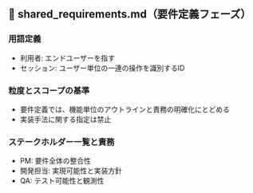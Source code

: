 ## 📘 shared_requirements.md（要件定義フェーズ）

### 用語定義
- 利用者: エンドユーザーを指す
- セッション: ユーザー単位の一連の操作を識別するID

### 粒度とスコープの基準
- 要件定義では、機能単位のアウトラインと責務の明確化にとどめる
- 実装手法に関する指定は禁止

### ステークホルダー一覧と責務
- PM: 要件全体の整合性
- 開発担当: 実現可能性と実装方針
- QA: テスト可能性と観測性
